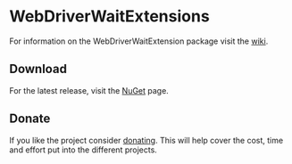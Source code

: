# WebDriverWaitExtensions
For information on the WebDriverWaitExtension package visit the [wiki](https://github.com/expectedresult/WebDriverWaitExtensions/wiki).

## Download
For the latest release, visit the [NuGet](https://www.nuget.org/packages/WebDriverWaitExtensions) page.

## Donate
If you like the project consider [donating](https://paypal.me/expectedresult). This will help cover the cost, time and effort put into the different projects.
